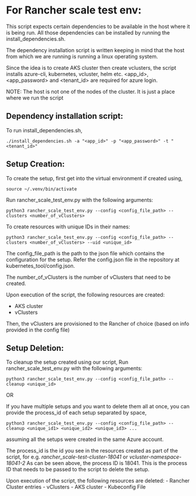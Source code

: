 # For Rancher scale test env:

This script expects certain dependencies to be available in the host where it is being run. All those dependencies can be installed by running the install_dependencies.sh.

The dependency installation script is written keeping in mind that the host from which we are running is running a linux operating system.

Since the idea is to create AKS cluster then create vclusters, the script installs azure-cli, kubernetes, vcluster, helm etc. <app_id>, <app_password> and <tenant_id> are required for azure login.

NOTE: The host is not one of the nodes of the cluster. It is just a place where we run the script

## Dependency installation script:

To run install_dependencies.sh,
```aiignore
./install_dependencies.sh -a "<app_id>" -p "<app_password>" -t "<tenant_id>"
```

## Setup Creation:

To create the setup, first get into the virtual environment if created using,
```aiignore
source ~/.venv/bin/activate
```

Run rancher_scale_test_env.py with the following arguments:
```aiignore
python3 rancher_scale_test_env.py --config <config_file_path> --clusters <number_of_vClusters>
```
To create resources with unique IDs in their names:
```aiignore
python3 rancher_scale_test_env.py --config <config_file_path> --clusters <number_of_vClusters> --uid <unique_id>
```
The config_file_path is the path to the json file which contains the configuration for the setup. Refer the config.json file in the repository at kubernetes_tool/config.json.

The number_of_vClusters is the number of vClusters that need to be created.

Upon execution of the script, the following resources are created:
   - AKS cluster
   - vClusters

Then, the vClusters are provisioned to the Rancher of choice (based on info provided in the config file)

## Setup Deletion:

To cleanup the setup created using our script, Run rancher_scale_test_env.py with the following arguments:
```aiignore
python3 rancher_scale_test_env.py --config <config_file_path> --cleanup <unique_id>
```
OR

If you have multiple setups and you want to delete them all at once, you can provide the process_id of each setup separated by space,
```aiignore
python3 rancher_scale_test_env.py --config <config_file_path> --cleanup <unique_id1> <unique_id2> <unique_id3> ...
```
assuming all the setups were created in the same Azure account.

The process_id is the id you see in the resources created as part of the script, 
for e.g. _rancher_scale-test-cluster-18041_ or _vcluster-namespace-18041-2_
As can be seen above, the process ID is 18041. This is the process ID that needs to be passed to the script to delete the setup.

Upon execution of the script, the following resources are deleted:
    - Rancher Cluster entries
    - vClusters
    - AKS cluster
    - Kubeconfig File

